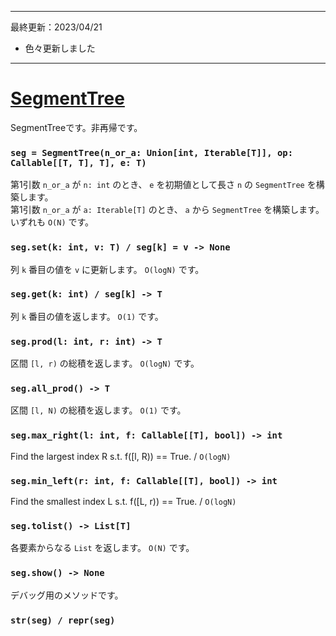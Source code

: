 _____

最終更新：2023/04/21

- 色々更新しました  

_____

# [SegmentTree](https://github.com/titanium-22/Library_py/blob/main/DataStructures/SegmentTree/SegmentTree.py)
SegmentTreeです。非再帰です。

### ```seg = SegmentTree(n_or_a: Union[int, Iterable[T]], op: Callable[[T, T], T], e: T)```  
第1引数 `n_or_a` が `n: int` のとき、 `e` を初期値として長さ `n` の `SegmentTree` を構築します。  
第1引数 `n_or_a` が `a: Iterable[T]` のとき、 `a` から `SegmentTree` を構築します。  
いずれも `O(N)` です。

### ```seg.set(k: int, v: T) / seg[k] = v -> None```
列 `k` 番目の値を `v` に更新します。 `O(logN)` です。

### ```seg.get(k: int) / seg[k] -> T```  
列 `k` 番目の値を返します。 `O(1)` です。

### ```seg.prod(l: int, r: int) -> T```  
区間 `[l, r)` の総積を返します。 `O(logN)` です。

### ```seg.all_prod() -> T```  
区間 `[l, N)` の総積を返します。 `O(1)` です。

### ```seg.max_right(l: int, f: Callable[[T], bool]) -> int```  
Find the largest index R s.t. f([l, R)) == True. /  `O(logN)`

### ```seg.min_left(r: int, f: Callable[[T], bool]) -> int```  
Find the smallest index L s.t. f([L, r)) == True. /  `O(logN)`

### ```seg.tolist() -> List[T]```
各要素からなる `List` を返します。 `O(N)` です。

### ```seg.show() -> None```
デバッグ用のメソッドです。

### ```str(seg) / repr(seg)```

